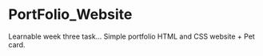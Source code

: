 # PortFolio_Website
Learnable week three task...
Simple portfolio HTML and CSS website + Pet card. 

